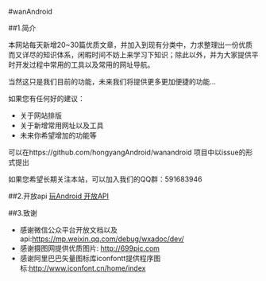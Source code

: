 #wanAndroid

##1.简介

本网站每天新增20~30篇优质文章，并加入到现有分类中，力求整理出一份优质而又详尽的知识体系，闲暇时间不妨上来学习下知识；除此以外，并为大家提供平时开发过程中常用的工具以及常用的网址导航。

当然这只是我们目前的功能，未来我们将提供更多更加便捷的功能…

如果您有任何好的建议：
- 关于网站排版
- 关于新增常用网址以及工具
- 未来你希望增加的功能等

可以在https://github.com/hongyangAndroid/wanandroid 项目中以issue的形式提出

如果您希望长期关注本站，可以加入我们的QQ群：591683946



##2.开放api
[玩Android 开放API](http://www.wanandroid.com/blog/show/2 "玩Android开放api")



##3.致谢
- 感谢微信公众平台开放文档以及api:https://mp.weixin.qq.com/debug/wxadoc/dev/
- 感谢摄图网提供优质图片: http://699pic.com  
- 感谢阿里巴巴矢量图标库iconfontt提供程序图标:http://www.iconfont.cn/home/index
